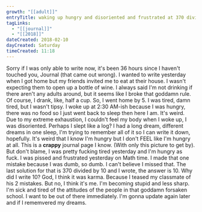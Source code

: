 ```yaml
---
growth: "[[adult]]"
entryTitle: waking up hungry and disoriented and frustrated at 370 divided by 10 is 10
tagLinks:
  - "[[journal]]"
  - "[[2018]]"
dateCreated: 2018-02-10
dayCreated: Saturday
timeCreated: 11:18
---
```

Sorry if I was only able to write now, it's been 36 hours since I haven't touched you, Journal (that came out wrong). I wanted to write yesterday when I got home but my friends invited me to eat at their house. I wasn't expecting them to open up a bottle of wine. I always said I'm not drinking if there aren't any adults around, but it seems like I broke that goddamn rule. Of course, I drank, like, half a cup. So, I went home by 5. I was tired, damn tired, but I wasn't tipsy. I woke up at 2:30 AM-ish because I was hungry, there was no food so I just went back to sleep then here I am. It's weird. Due to my extreme exhaustion, I couldn't feel my body when I woke up, I was disoriented. Perhaps I slept like a log? I had a long dream, different dreams in one sleep, I'm trying to remember all of it so I can write it down, hopefully. It's weird that I know I'm hungry but I don't FEEL like I'm hungry at all. This is a **crappy** journal page I know. (With only this picture to get by). But don't blame, I was pretty fucking tired yesterday and I'm hungry as fuck. I was pissed and frustrated yesterday on Math time. I made that one mistake because I was dumb, so dumb. I can't believe I missed that. The last solution for that is 370 divided by 10 and I wrote, the answer is 10. Why did I write 10? God, I think it was karma. Because I teased my classmate of his 2 mistakes. But no, I think it's me. I'm becoming stupid and less sharp. I'm sick and tired of the attitudes of the people in that goddamn forsaken school. I want to be out of there immediately. I'm gonna update again later and if I rememvered my dreams. 
